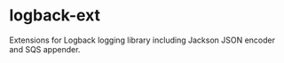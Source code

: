 logback-ext
===========

Extensions for Logback logging library including Jackson JSON encoder and SQS
appender.
